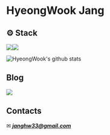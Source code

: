 # HyeongWook Jang
<!-- _Junior Web Developer_ -->
## ⚙ Stack

<!-- ### ⚙ ***Stack*** -->

<img src="https://img.shields.io/badge/Java-007396?style=for-the-badge&logo=Java&logoColor=white" /><img src="https://img.shields.io/badge/SpringBoot-6DB33F?style=for-the-badge&logo=SpringBoot&logoColor=white" />

![HyeongWook's github stats](https://github-readme-stats.vercel.app/api?username=hyeongwookjang&show_icons=true&theme=merko)

## Blog
<!-- ### 💻 ***Blog*** -->
<!-- ***hyeongwookjang.github.io*** -->
<a href="https://hyeongwookjang.github.io/"><img src="https://img.shields.io/badge/-HyeongWook's%20Blog-green?" /></a>


## Contacts
✉ ***janghw33@gmail.com***
